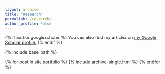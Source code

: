 ```yaml
---
layout: archive
title: "Research"
permalink: /research/
author_profile: False
---
```


{% if author.googlescholar %}
  You can also find my articles on <u><a href="{{author.googlescholar}}">my Google Scholar profile</a>.</u>
{% endif %}

{% include base_path %}

{% for post in site.portfolio %}
  {% include archive-single.html %}
{% endfor %}
